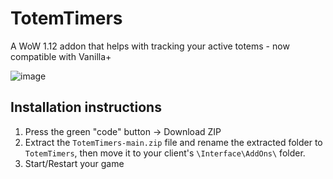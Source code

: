 
# TotemTimers
A WoW 1.12 addon that helps with tracking your active totems - now compatible with Vanilla+

![image](https://user-images.githubusercontent.com/1638449/164323573-93dd7d9d-c15d-4e8a-9331-6a9c040f5383.png)

## Installation instructions
1. Press the green "code" button -> Download ZIP
2. Extract the `TotemTimers-main.zip` file and rename the extracted folder to `TotemTimers`, then move it to your client's `\Interface\AddOns\` folder.
3. Start/Restart your game
